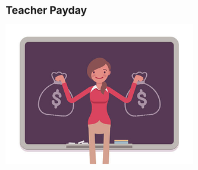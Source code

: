 # Teacher Payday

![Teacher logo](https://raw.githubusercontent.com/shouryan01/Teacher-Payday/master/frontend/public/teacher.jpeg)
